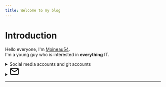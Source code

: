 ```yaml
---
title: Welcome to my blog
---
```


# Introduction

Hello everyone, I'm [Moineau54](https://github.com/Moineau54).\
I'm a young guy who is interested in **everything** IT.



<details>
    <summary>Social media accounts and git accounts</summary>
        <a href="https://gitlab.com/Moineau54"><img src="logos/gitlab_logo.png" alt="https://gitlab.com/Moineau54" width="30"></a>
        <a href="https://github.com/Moineau54"><img src="logos/github_logo.png" alt="https://github.com/Moineau54" width="30"></a>
        <a href="https://www.linkedin.com/in/f%C3%A9lix-juill%C3%A9-93699831b/"><img src="logos/linkedin_logo.png" alt="https://www.linkedin.com/in/f%C3%A9lix-juill%C3%A9-93699831b/" width="30"></a>
</details>

<details> 
    <summary><img src="logos/mail_icon.png" alt="mailto:Felixsblog@proton.me" width="30"></summary> 


    Felixsblog@proton.me

</details> 



---

